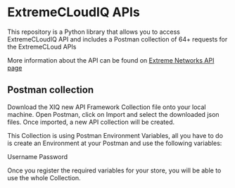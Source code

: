 # ExtremeCLoudIQ APIs

This repository is a Python library that allows you to access ExtremeCLoudIQ API and includes a Postman collection of 64+ requests for the ExtremeCLoud APIs

More information about the API can be found on [Extreme Networks API page](https://api.extremecloudiq.com/swagger-ui/index.html?configUrl=/openapi/swagger-config#/)

## Postman collection 

Download the XIQ new API Framework Collection file onto your local machine. 
Open Postman, click on Import and select the downloaded json files.
Once imported, a new API collection will be created.

This Collection is using Postman Environment Variables, all you have to do is create an Environment at your Postman and use the following variables:

Username
Password

Once you register the required variables for your store, you will be able to use the whole Collection.


